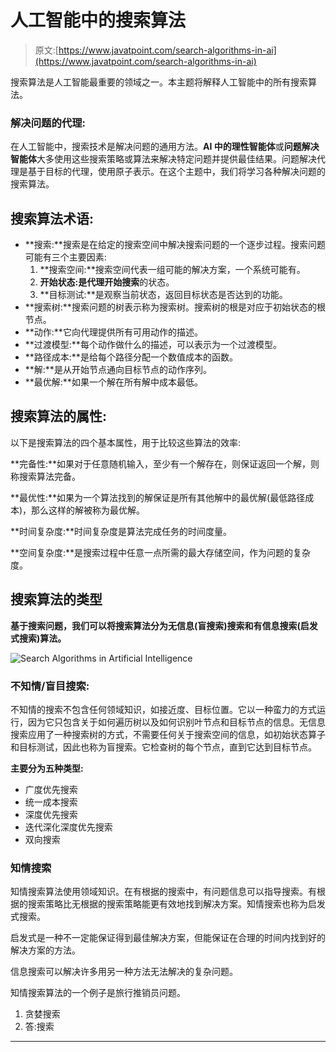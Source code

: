 # 人工智能中的搜索算法

> 原文:[https://www.javatpoint.com/search-algorithms-in-ai](https://www.javatpoint.com/search-algorithms-in-ai)

搜索算法是人工智能最重要的领域之一。本主题将解释人工智能中的所有搜索算法。

### 解决问题的代理:

在人工智能中，搜索技术是解决问题的通用方法。**AI 中的理性智能体**或**问题解决智能体**大多使用这些搜索策略或算法来解决特定问题并提供最佳结果。问题解决代理是基于目标的代理，使用原子表示。在这个主题中，我们将学习各种解决问题的搜索算法。

## 搜索算法术语:

*   **搜索:**搜索是在给定的搜索空间中解决搜索问题的一个逐步过程。搜索问题可能有三个主要因素:
    1.  **搜索空间:**搜索空间代表一组可能的解决方案，一个系统可能有。
    2.  **开始状态:**是代理开始**搜索**的状态。
    3.  **目标测试:**是观察当前状态，返回目标状态是否达到的功能。
*   **搜索树:**搜索问题的树表示称为搜索树。搜索树的根是对应于初始状态的根节点。
*   **动作:**它向代理提供所有可用动作的描述。
*   **过渡模型:**每个动作做什么的描述，可以表示为一个过渡模型。
*   **路径成本:**是给每个路径分配一个数值成本的函数。
*   **解:**是从开始节点通向目标节点的动作序列。
*   **最优解:**如果一个解在所有解中成本最低。

## 搜索算法的属性:

以下是搜索算法的四个基本属性，用于比较这些算法的效率:

**完备性:**如果对于任意随机输入，至少有一个解存在，则保证返回一个解，则称搜索算法完备。

**最优性:**如果为一个算法找到的解保证是所有其他解中的最优解(最低路径成本)，那么这样的解被称为最优解。

**时间复杂度:**时间复杂度是算法完成任务的时间度量。

**空间复杂度:**是搜索过程中任意一点所需的最大存储空间，作为问题的复杂度。

## 搜索算法的类型

**基于搜索问题，我们可以将搜索算法分为无信息(盲搜索)搜索和有信息搜索(启发式搜索)算法。**

![Search Algorithms in Artificial Intelligence](../Images/df6f459b84d1a0994b429493a3ba3381.png)

### 不知情/盲目搜索:

不知情的搜索不包含任何领域知识，如接近度、目标位置。它以一种蛮力的方式运行，因为它只包含关于如何遍历树以及如何识别叶节点和目标节点的信息。无信息搜索应用了一种搜索树的方式，不需要任何关于搜索空间的信息，如初始状态算子和目标测试，因此也称为盲搜索。它检查树的每个节点，直到它达到目标节点。

**主要分为五种类型:**

*   广度优先搜索
*   统一成本搜索
*   深度优先搜索
*   迭代深化深度优先搜索
*   双向搜索

### 知情搜索

知情搜索算法使用领域知识。在有根据的搜索中，有问题信息可以指导搜索。有根据的搜索策略比无根据的搜索策略能更有效地找到解决方案。知情搜索也称为启发式搜索。

启发式是一种不一定能保证得到最佳解决方案，但能保证在合理的时间内找到好的解决方案的方法。

信息搜索可以解决许多用另一种方法无法解决的复杂问题。

知情搜索算法的一个例子是旅行推销员问题。

1.  贪婪搜索
2.  答:搜索

* * *